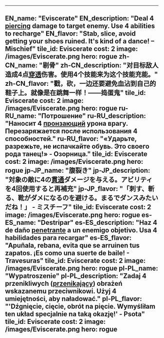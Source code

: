 ---

EN_name: "Eviscerate"
EN_description: "Deal 4 <u>piercing</u> damage to target enemy. Use 4 abilities to recharge"
EN_flavor: "Stab, slice, avoid getting your shoes ruined. It's kind of a dance!  – Mischief"
tile_id: Eviscerate
cost: 2
image: /images/Eviscerate.png
hero: rogue
zh-CN_name: "剔骨"
zh-CN_description: "对目标敌人造成4点<u>穿透</u>伤害。使用4个技能来为这个技能充能。"
zh-CN_flavor: "戳，砍，一边还要避免血沾到自己的鞋子上。就像是在跳舞一样！——捣蛋鬼"
tile_id: Eviscerate
cost: 2
image: /images/Eviscerate.png
hero: rogue
ru-RU_name: "Потрошение"
ru-RU_description: "Наносит 4 <u>пронзающий</u> урона врагу. Перезаряжается после использования 4 способностей."
ru-RU_flavor: "«Ударьте, разрежьте, не испачкайте обувь. Это своего рода танец!» - Озорница."
tile_id: Eviscerate
cost: 2
image: /images/Eviscerate.png
hero: rogue
jp-JP_name: "腹裂き"
jp-JP_description: "対象の敵に4の<u>貫通</u>ダメージを与える。アビリティを4回使用すると再補充"
jp-JP_flavor: "「刺す、斬る、靴がダメになるのを避ける。まるでダンスみたいだね！」 - ミスチーフ"
tile_id: Eviscerate
cost: 2
image: /images/Eviscerate.png
hero: rogue
es-ES_name: "Destripar"
es-ES_description: "Haz 4 de daño <u>penetrante</u> a un enemigo objetivo. Usa 4 habilidades para recargar"
es-ES_flavor: "Apuñala, rebana, evita que se arruinen tus zapatos. ¡Es como una suerte de baile! - Travesuras"
tile_id: Eviscerate
cost: 2
image: /images/Eviscerate.png
hero: rogue
pl-PL_name: "Wypatroszenie"
pl-PL_description: "Zadaj 4 przenikliwych (<u>przenikający</u>) obrażeń wskazanemu przeciwnikowi. Użyj 4 umiejętności, aby naładować."
pl-PL_flavor: "'Dźgnięcie, cięcie, obrót na pięcie. Wymyśliłam ten układ specjalnie na taką okazję!' - Psota"
tile_id: Eviscerate
cost: 2
image: /images/Eviscerate.png
hero: rogue
---